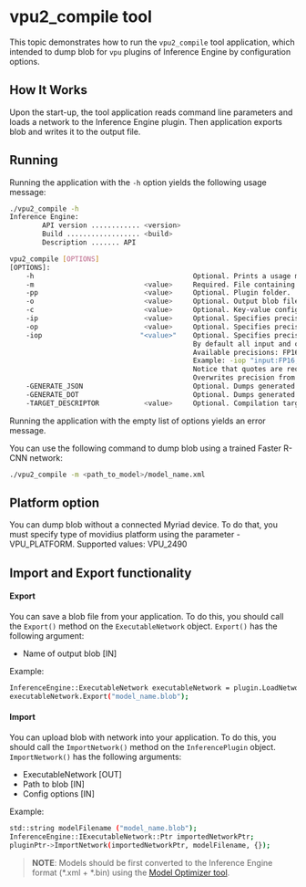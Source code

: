 # vpu2_compile tool

This topic demonstrates how to run the `vpu2_compile` tool application, which intended to dump blob for `vpu` plugins of Inference Engine by configuration options.

## How It Works

Upon the start-up, the tool application reads command line parameters and loads a network to the Inference Engine plugin.
Then application exports blob and writes it to the output file.

## Running

Running the application with the <code>-h</code> option yields the following usage message:

```sh
./vpu2_compile -h
Inference Engine:
        API version ............ <version>
        Build .................. <build>
        Description ....... API

vpu2_compile [OPTIONS]
[OPTIONS]:
    -h                                       Optional. Prints a usage message.
    -m                           <value>     Required. File containing xml model.
    -pp                          <value>     Optional. Plugin folder.
    -o                           <value>     Optional. Output blob file. Default value: "<model_xml_file>.blob".
    -c                           <value>     Optional. Key-value configuration text file. Default value: "config".
    -ip                          <value>     Optional. Specifies precision for all input layers of network. Supported values: FP16, U8. Default value: U8.
    -op                          <value>     Optional. Specifies precision for all output layers of network. Supported values: FP16, U8. Default value: U8.
    -iop                        "<value>"    Optional. Specifies precision for input/output layers by name.
                                             By default all input and output layers have U8 precision.
                                             Available precisions: FP16, U8.
                                             Example: -iop "input:FP16, output:FP16".
                                             Notice that quotes are required.
                                             Overwrites precision from ip and op options for specified layers.
    -GENERATE_JSON                           Optional. Dumps generated blob in json representation for debugging.
    -GENERATE_DOT                            Optional. Dumps generated blob in dot representation for debugging.
    -TARGET_DESCRIPTOR           <value>     Optional. Compilation target descriptor file.
```

Running the application with the empty list of options yields an error message.

You can use the following command to dump blob using a trained Faster R-CNN network:

```sh
./vpu2_compile -m <path_to_model>/model_name.xml
```

## Platform option

You can dump blob without a connected Myriad device.
To do that, you must specify type of movidius platform using the parameter -VPU_PLATFORM.
Supported values: VPU_2490

## Import and Export functionality

#### Export

You can save a blob file from your application.
To do this, you should call the `Export()` method on the `ExecutableNetwork` object.
`Export()` has the following argument:
* Name of output blob [IN]

Example:

```sh
InferenceEngine::ExecutableNetwork executableNetwork = plugin.LoadNetwork(network,{});
executableNetwork.Export("model_name.blob");
```

#### Import

You can upload blob with network into your application.
To do this, you should call the `ImportNetwork()` method on the `InferencePlugin` object.
`ImportNetwork()` has the following arguments:
* ExecutableNetwork [OUT]
* Path to blob [IN]
* Config options [IN]

Example:

```sh
std::string modelFilename ("model_name.blob");
InferenceEngine::IExecutableNetwork::Ptr importedNetworkPtr;
pluginPtr->ImportNetwork(importedNetworkPtr, modelFilename, {});
```

> **NOTE**: Models should be first converted to the Inference Engine format (\*.xml + \*.bin) using the [Model Optimizer tool](https://software.intel.com/en-us/articles/OpenVINO-ModelOptimizer).
